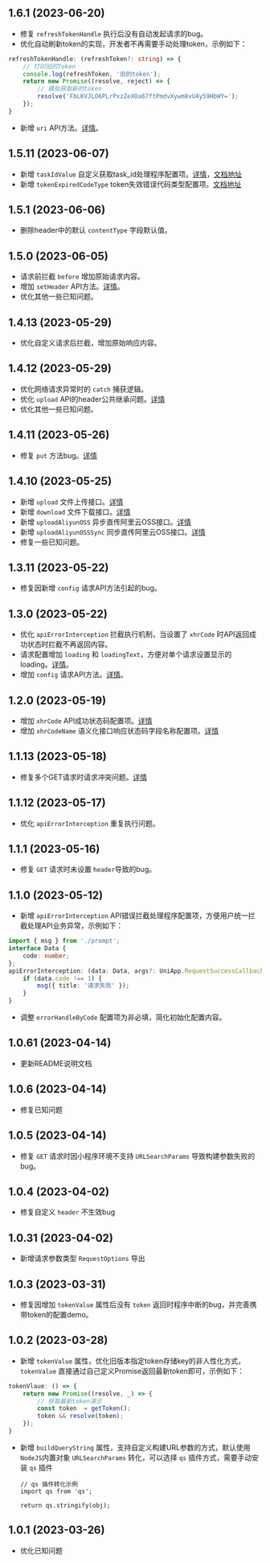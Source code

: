 ## 1.6.1  (2023-06-20)
+ 修复 `refreshTokenHandle` 执行后没有自动发起请求的bug。
+ 优化自动刷新token的实现，开发者不再需要手动处理token，示例如下：

```ts
refreshTokenHandle: (refreshToken?: string) => {
	// 打印旧的Token
    console.log(refreshToken, '旧的token');
	return new Promise((resolve, reject) => {
		// 模拟获取新的token
		resolve('FbLKVJLO6PLrPxzZeXOa67ftPmdvXywm8vU4y59HbWY=');
	});
}
```
+ 新增 `uri` API方法。[详情](https://lwur.fdproxy.cn/api/uri.html)。

## 1.5.11 (2023-06-07)
+ 新增 `taskIdValue` 自定义获取task_id处理程序配置项。[详情](https://github.com/kviewui/lwu-request/pull/11)，[文档地址](https://lwur.fdproxy.cn/config/global.html#taskidvalue)
+ 新增 `tokenExpiredCodeType` token失效错误代码类型配置项。[文档地址](https://lwur.fdproxy.cn/config/global.html#tokenexpiredcodetype)

## 1.5.1 (2023-06-06)
+ 删除header中的默认 `contentType` 字段默认值。

## 1.5.0  (2023-06-05)
+ 请求前拦截 `before` 增加原始请求内容。
+ 增加 `setHeader` API方法。[详情](https://lwur.fdproxy.cn/api/setHeader.html)。
+ 优化其他一些已知问题。

## 1.4.13 (2023-05-29)
+ 优化自定义请求后拦截，增加原始响应内容。

## 1.4.12 (2023-05-29)
+ 优化网络请求异常时的 `catch` 捕获逻辑。
+ 优化 `upload` API的header公共继承问题。[详情](https://github.com/kviewui/lwu-request/issues/9)
+ 优化其他一些已知问题。

## 1.4.11 (2023-05-26)
+ 修复 `put` 方法bug。[详情](https://github.com/kviewui/lwu-request/issues/6)

## 1.4.10 (2023-05-25)
+ 新增 `upload` 文件上传接口。[详情](https://lwur.fdproxy.cn/api/upload.html)
+ 新增 `download` 文件下载接口。[详情](https://lwur.fdproxy.cn/api/download.html)
+ 新增 `uploadAliyunOSS` 异步直传阿里云OSS接口。[详情](https://lwur.fdproxy.cn/api/aliyun.html#uploadaliyunoss)
+ 新增 `uploadAliyunOSSSync` 同步直传阿里云OSS接口。[详情](https://lwur.fdproxy.cn/api/aliyun.html#uploadaliyunosssync)
+ 修复一些已知问题。

## 1.3.11	(2023-05-22)
+ 修复因新增 `config` 请求API方法引起的bug。

## 1.3.0	(2023-05-22)
+ 优化 `apiErrorInterception` 拦截执行机制，当设置了 `xhrCode` 时API返回成功状态时拦截不再返回内容。
+ 请求配置增加 `loading` 和 `loadingText`，方便对单个请求设置显示的loading。[详情](https://lwur.fdproxy.cn/config/request.html#loading)。
+ 增加 `config` 请求API方法。[详情](https://lwur.fdproxy.cn/api/config.html)。

## 1.2.0	(2023-05-19)
+ 增加 `xhrCode` API成功状态码配置项。[详情](https://lwur.fdproxy.cn/config/global.html#xhrcode)
+ 增加 `xhrCodeName` 语义化接口响应状态码字段名称配置项。[详情](https://lwur.fdproxy.cn/config/global.html#xhrcodename)

## 1.1.13	(2023-05-18)
+ 修复多个GET请求时请求冲突问题。[详情](https://github.com/kviewui/lwu-request/issues/3)

## 1.1.12	(2023-05-17)
+ 优化 	`apiErrorInterception` 重复执行问题。

## 1.1.1	(2023-05-16)
+ 修复 `GET` 请求时未设置 `header`导致的bug。

## 1.1.0	(2023-05-12)
+ 新增 `apiErrorInterception` API错误拦截处理程序配置项，方便用户统一拦截处理API业务异常，示例如下：

```ts
import { msg } from './prompt';
interface Data {
	code: number;
};
apiErrorInterception: (data: Data, args?: UniApp.RequestSuccessCallbackResult) => {
	if (data.code !== 1) {
		msg({ title: '请求失败' });
	}
}
```
+ 调整 `errorHandleByCode` 配置项为非必填，简化初始化配置内容。

## 1.0.61	(2023-04-14)
+ 更新README说明文档

## 1.0.6	(2023-04-14)
+ 修复已知问题

## 1.0.5	(2023-04-14)
+ 修复 `GET` 请求时因小程序环境不支持 `URLSearchParams` 导致构建参数失败的bug。

## 1.0.4	(2023-04-02)
+ 修复自定义 `header` 不生效bug

## 1.0.31	(2023-04-02)
+ 新增请求参数类型 `RequestOptions` 导出

## 1.0.3	(2023-03-31)
+ 修复因增加 `tokenValue` 属性后没有 `token` 返回时程序中断的bug，并完善携带token的配置demo。

## 1.0.2	(2023-03-28)
+ 新增 `tokenValue` 属性，优化旧版本指定token存储key的非人性化方式，`tokenValue` 直接通过自己定义Promise返回最新token即可，示例如下：  

```js
tokenVlaue: () => {
	return new Promise((resolve, _) => {
		// 获取最新token演示
		const token  = getToken();
		token && resolve(token);
	});
}
```
+ 新增 `buildQueryString` 属性，支持自定义构建URL参数的方式，默认使用 `NodeJS`内置对象 `URLSearchParams` 转化，可以选择 `qs` 插件方式，需要手动安装 `qs` 插件  

	```
	// qs 插件转化示例
	import qs from 'qs';

	return qs.stringify(obj);
	```

## 1.0.1    (2023-03-26)
+ 优化已知问题